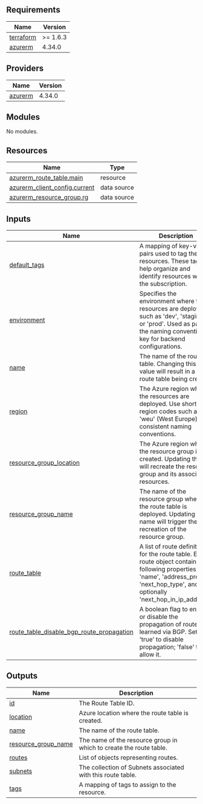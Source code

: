 ## Requirements

| Name | Version |
|------|---------|
| <a name="requirement_terraform"></a> [terraform](#requirement\_terraform) | >= 1.6.3 |
| <a name="requirement_azurerm"></a> [azurerm](#requirement\_azurerm) | 4.34.0 |

## Providers

| Name | Version |
|------|---------|
| <a name="provider_azurerm"></a> [azurerm](#provider\_azurerm) | 4.34.0 |

## Modules

No modules.

## Resources

| Name | Type |
|------|------|
| [azurerm_route_table.main](https://registry.terraform.io/providers/hashicorp/azurerm/4.34.0/docs/resources/route_table) | resource |
| [azurerm_client_config.current](https://registry.terraform.io/providers/hashicorp/azurerm/4.34.0/docs/data-sources/client_config) | data source |
| [azurerm_resource_group.rg](https://registry.terraform.io/providers/hashicorp/azurerm/4.34.0/docs/data-sources/resource_group) | data source |

## Inputs

| Name | Description | Type | Default | Required |
|------|-------------|------|---------|:--------:|
| <a name="input_default_tags"></a> [default\_tags](#input\_default\_tags) | A mapping of key-value pairs used to tag the resources. These tags help organize and identify resources within the subscription. | `map(any)` | n/a | yes |
| <a name="input_environment"></a> [environment](#input\_environment) | Specifies the environment where the resources are deployed, such as 'dev', 'staging', or 'prod'. Used as part of the naming convention or key for backend configurations. | `string` | `"dev"` | no |
| <a name="input_name"></a> [name](#input\_name) | The name of the route table. Changing this value will result in a new route table being created. | `string` | n/a | yes |
| <a name="input_region"></a> [region](#input\_region) | The Azure region where the resources are deployed. Use short region codes such as 'weu' (West Europe) for consistent naming conventions. | `string` | `"weu"` | no |
| <a name="input_resource_group_location"></a> [resource\_group\_location](#input\_resource\_group\_location) | The Azure region where the resource group is created. Updating this will recreate the resource group and its associated resources. | `string` | `"West Europe"` | no |
| <a name="input_resource_group_name"></a> [resource\_group\_name](#input\_resource\_group\_name) | The name of the resource group where the route table is deployed. Updating this name will trigger the recreation of the resource group. | `string` | n/a | yes |
| <a name="input_route_table"></a> [route\_table](#input\_route\_table) | A list of route definitions for the route table. Each route object contains the following properties: 'name', 'address\_prefix', 'next\_hop\_type', and optionally 'next\_hop\_in\_ip\_address'. | `list(map(string))` | `[]` | no |
| <a name="input_route_table_disable_bgp_route_propagation"></a> [route\_table\_disable\_bgp\_route\_propagation](#input\_route\_table\_disable\_bgp\_route\_propagation) | A boolean flag to enable or disable the propagation of routes learned via BGP. Set to 'true' to disable propagation; 'false' to allow it. | `bool` | `true` | no |

## Outputs

| Name | Description |
|------|-------------|
| <a name="output_id"></a> [id](#output\_id) | The Route Table ID. |
| <a name="output_location"></a> [location](#output\_location) | Azure location where the route table is created. |
| <a name="output_name"></a> [name](#output\_name) | The name of the route table. |
| <a name="output_resource_group_name"></a> [resource\_group\_name](#output\_resource\_group\_name) | The name of the resource group in which to create the route table. |
| <a name="output_routes"></a> [routes](#output\_routes) | List of objects representing routes. |
| <a name="output_subnets"></a> [subnets](#output\_subnets) | The collection of Subnets associated with this route table. |
| <a name="output_tags"></a> [tags](#output\_tags) | A mapping of tags to assign to the resource. |
